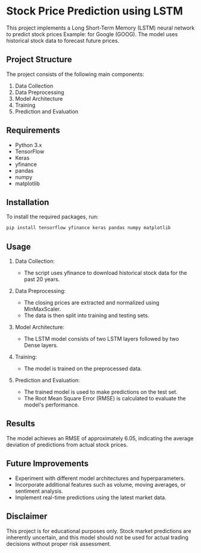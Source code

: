# Stock Price Prediction using LSTM

This project implements a Long Short-Term Memory (LSTM) neural network to predict stock prices Example: for Google (GOOG). The model uses historical stock data to forecast future prices.

## Project Structure

The project consists of the following main components:

1. Data Collection
2. Data Preprocessing
3. Model Architecture
4. Training
5. Prediction and Evaluation

## Requirements

- Python 3.x
- TensorFlow
- Keras
- yfinance
- pandas
- numpy
- matplotlib

## Installation

To install the required packages, run:

```bash
pip install tensorflow yfinance keras pandas numpy matplotlib
```

## Usage

1. Data Collection:
   - The script uses yfinance to download historical stock data for the past 20 years.

2. Data Preprocessing:
   - The closing prices are extracted and normalized using MinMaxScaler.
   - The data is then split into training and testing sets.

3. Model Architecture:
   - The LSTM model consists of two LSTM layers followed by two Dense layers.

4. Training:
   - The model is trained on the preprocessed data.

5. Prediction and Evaluation:
   - The trained model is used to make predictions on the test set.
   - The Root Mean Square Error (RMSE) is calculated to evaluate the model's performance.

## Results

The model achieves an RMSE of approximately 6.05, indicating the average deviation of predictions from actual stock prices.

## Future Improvements

- Experiment with different model architectures and hyperparameters.
- Incorporate additional features such as volume, moving averages, or sentiment analysis.
- Implement real-time predictions using the latest market data.

## Disclaimer

This project is for educational purposes only. Stock market predictions are inherently uncertain, and this model should not be used for actual trading decisions without proper risk assessment.
